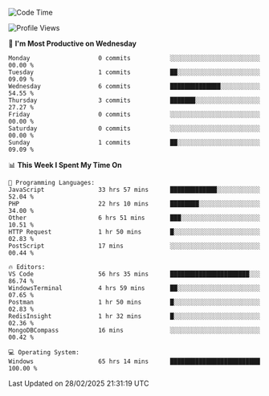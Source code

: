 <!--START_SECTION:waka-->
![Code Time](http://img.shields.io/badge/Code%20Time-4%2C228%20hrs%2040%20mins-blue)

![Profile Views](http://img.shields.io/badge/Profile%20Views-0-blue)

📅 **I'm Most Productive on Wednesday** 

```text
Monday                   0 commits           ░░░░░░░░░░░░░░░░░░░░░░░░░   00.00 % 
Tuesday                  1 commits           ██░░░░░░░░░░░░░░░░░░░░░░░   09.09 % 
Wednesday                6 commits           ██████████████░░░░░░░░░░░   54.55 % 
Thursday                 3 commits           ███████░░░░░░░░░░░░░░░░░░   27.27 % 
Friday                   0 commits           ░░░░░░░░░░░░░░░░░░░░░░░░░   00.00 % 
Saturday                 0 commits           ░░░░░░░░░░░░░░░░░░░░░░░░░   00.00 % 
Sunday                   1 commits           ██░░░░░░░░░░░░░░░░░░░░░░░   09.09 % 
```


📊 **This Week I Spent My Time On** 

```text
💬 Programming Languages: 
JavaScript               33 hrs 57 mins      █████████████░░░░░░░░░░░░   52.04 % 
PHP                      22 hrs 10 mins      ████████░░░░░░░░░░░░░░░░░   34.00 % 
Other                    6 hrs 51 mins       ███░░░░░░░░░░░░░░░░░░░░░░   10.51 % 
HTTP Request             1 hr 50 mins        █░░░░░░░░░░░░░░░░░░░░░░░░   02.83 % 
PostScript               17 mins             ░░░░░░░░░░░░░░░░░░░░░░░░░   00.44 % 

🔥 Editors: 
VS Code                  56 hrs 35 mins      ██████████████████████░░░   86.74 % 
WindowsTerminal          4 hrs 59 mins       ██░░░░░░░░░░░░░░░░░░░░░░░   07.65 % 
Postman                  1 hr 50 mins        █░░░░░░░░░░░░░░░░░░░░░░░░   02.83 % 
RedisInsight             1 hr 32 mins        █░░░░░░░░░░░░░░░░░░░░░░░░   02.36 % 
MongoDBCompass           16 mins             ░░░░░░░░░░░░░░░░░░░░░░░░░   00.42 % 

💻 Operating System: 
Windows                  65 hrs 14 mins      █████████████████████████   100.00 % 
```


 Last Updated on 28/02/2025 21:31:19 UTC
<!--END_SECTION:waka-->
